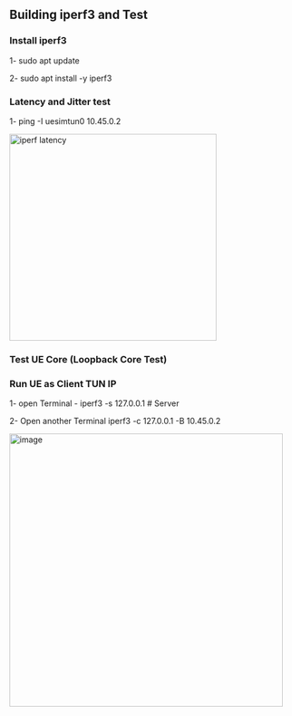 ## Building iperf3 and Test

### Install iperf3 

1- sudo apt update

2- sudo apt install -y iperf3


### Latency and Jitter test

1- ping -I uesimtun0 10.45.0.2

<img width="365" alt="iperf latency" src="https://github.com/user-attachments/assets/8c6aa4a4-8aef-4500-b9c8-88a0bc385432" />

### Test UE Core (Loopback Core Test)

### Run UE as Client TUN IP 

1- open Terminal - iperf3 -s 127.0.0.1 # Server

2- Open another Terminal iperf3 -c 127.0.0.1 -B 10.45.0.2

<img width="482" alt="image" src="https://github.com/user-attachments/assets/e39e5146-6238-46f3-8eb7-35f9e3e823ad" />









